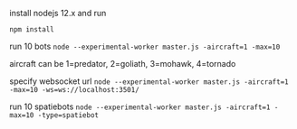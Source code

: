 
install nodejs 12.x and run

```npm install```

run 10 bots 
```node --experimental-worker master.js -aircraft=1 -max=10```

aircraft can be 1=predator, 2=goliath, 3=mohawk, 4=tornado

specify websocket url
```node --experimental-worker master.js -aircraft=1 -max=10 -ws=ws://localhost:3501/```

run 10 spatiebots
```node --experimental-worker master.js -aircraft=1 -max=10 -type=spatiebot ```



